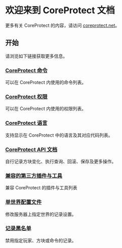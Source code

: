 # 欢迎来到 CoreProtect 文档

更多有关 CoreProtect 的内容，请访问 [coreprotect.net](http://coreprotect.net/)。

## 开始

请浏览如下链接获取更多信息。

### [CoreProtect 命令](commands.md)

可以在 CoreProtect 内使用的命令列表。

### [CoreProtect 权限](permissions.md)

可以在 CoreProtect 内使用的权限列表。

### [CoreProtect 语言](languages.md)

支持显示在 CoreProtect 中的语言及其对应代码列表。

### [CoreProtect API 文档](api.coreprotect-api.md)

自行记录方块变化、执行查询、回滚、保存及更多操作。

### [兼容的第三方插件与工具](tools-intergrations.md)

兼容 CoreProtect 的插件与工具列表

### [单世界配置文件](configuration.md#分世界配置)

修改服务器上指定世界的记录设置。

### [记录黑名单](configuration.md#禁用记录)

禁用指定玩家、方块或命令的记录。